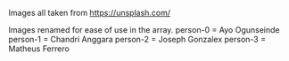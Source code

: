 Images all taken from https://unsplash.com/

Images renamed for ease of use in the array.
person-0 = Ayo Ogunseinde
person-1 = Chandri Anggara
person-2 = Joseph Gonzalex
person-3 = Matheus Ferrero
